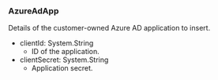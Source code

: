 ### AzureAdApp
Details of the customer-owned Azure AD application to insert.

- clientId: System.String
  - ID of the application.
- clientSecret: System.String
  - Application secret.
